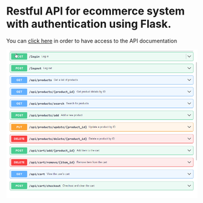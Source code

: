# Restful API for ecommerce system with authentication using Flask.

You can [click here](https://editor.swagger.io/?_gl=1*1wtavms*_gcl_au*ODA3NzMyNjE5LjE3MDU1MTk2MTE.&_ga=2.87528543.615426376.1705519612-1171349013.1705519608) in order to have access to the API documentation

![alt text](https://github.com/Evaristo-Paulo/api-ecommerce/blob/main/media/doc.png?raw=true)
